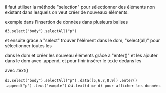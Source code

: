 il faut utiliser la méthode "selection"  pour sélectionner des éléments non existant dans lesquels on veut créer de nouveaux éléments.

exemple dans l'insertion de données dans plusieurs balises <p>

`d3.select("body").selectAll("p")`

et ensuite grâce a "select" trouver l'élément  <body> dans le dom, "select(all)" pour sélectionner toutes les <p> dans le dom et créer les nouveau éléments  grâce à  "enter()" et les ajouter dans le dom avec .append, et pour finir insérer le texte dedans les <p> avec .text()

`d3.select("body").selectAll("p")`
`.data([5,6,7,8,9])`
`.enter()`
`.append("p")`
`.text("exmple")` ou .`text(d => d) pour afficher les données`

